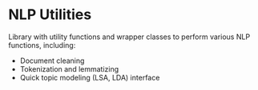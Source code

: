 # NLP Utilities

Library with utility functions and wrapper classes to perform various NLP functions, including:
* Document cleaning
* Tokenization and lemmatizing
* Quick topic modeling (LSA, LDA) interface
